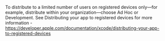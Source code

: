 

To distribute to a limited number of users on registered devices only—for example, distribute within your organization—choose Ad Hoc or Development. See Distributing your app to registered devices for more information - https://developer.apple.com/documentation/xcode/distributing-your-app-to-registered-devices
